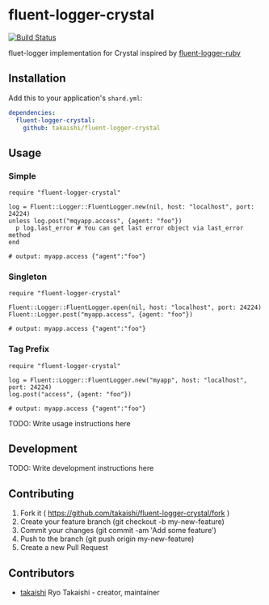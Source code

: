 # fluent-logger-crystal

[![Build Status](https://travis-ci.org/takaishi/fluent-logger-crystal.svg?branch=master)](https://travis-ci.org/takaishi/fluent-logger-crystal)

fluet-logger implementation for Crystal inspired by [fluent-logger-ruby](https://github.com/fluent/fluent-logger-ruby)

## Installation


Add this to your application's `shard.yml`:

```yaml
dependencies:
  fluent-logger-crystal:
    github: takaishi/fluent-logger-crystal
```


## Usage

### Simple

```crystal
require "fluent-logger-crystal"

log = Fluent::Logger::FluentLogger.new(nil, host: "localhost", port: 24224)
unless log.post("mqyapp.access", {agent: "foo"})
  p log.last_error # You can get last error object via last_error method
end

# output: myapp.access {"agent":"foo"}
```

### Singleton

```crystal
require "fluent-logger-crystal"

Fluent::Logger::FluentLogger.open(nil, host: "localhost", port: 24224)
Fluent::Logger.post("myapp.access", {agent: "foo"})

# output: myapp.access {"agent":"foo"}
```

### Tag Prefix

```crystal
require "fluent-logger-crystal"

log = Fluent::Logger::FluentLogger.new("myapp", host: "localhost", port: 24224)
log.post("access", {agent: "foo"})

# output: myapp.access {"agent":"foo"}
```


TODO: Write usage instructions here

## Development

TODO: Write development instructions here

## Contributing

1. Fork it ( https://github.com/takaishi/fluent-logger-crystal/fork )
2. Create your feature branch (git checkout -b my-new-feature)
3. Commit your changes (git commit -am 'Add some feature')
4. Push to the branch (git push origin my-new-feature)
5. Create a new Pull Request

## Contributors

- [takaishi](https://github.com/takaishi) Ryo Takaishi - creator, maintainer
